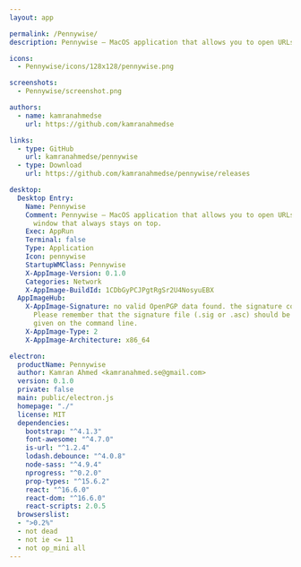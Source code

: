 ```yaml
---
layout: app

permalink: /Pennywise/
description: Pennywise – MacOS application that allows you to open URLs in a floating window that always stays on top.

icons:
  - Pennywise/icons/128x128/pennywise.png

screenshots:
  - Pennywise/screenshot.png

authors:
  - name: kamranahmedse
    url: https://github.com/kamranahmedse

links:
  - type: GitHub
    url: kamranahmedse/pennywise
  - type: Download
    url: https://github.com/kamranahmedse/pennywise/releases

desktop:
  Desktop Entry:
    Name: Pennywise
    Comment: Pennywise – MacOS application that allows you to open URLs in a floating
      window that always stays on top.
    Exec: AppRun
    Terminal: false
    Type: Application
    Icon: pennywise
    StartupWMClass: Pennywise
    X-AppImage-Version: 0.1.0
    Categories: Network
    X-AppImage-BuildId: 1CDbGyPCJPgtRgSr2U4NosyuEBX
  AppImageHub:
    X-AppImage-Signature: no valid OpenPGP data found. the signature could not be verified.
      Please remember that the signature file (.sig or .asc) should be the first file
      given on the command line.
    X-AppImage-Type: 2
    X-AppImage-Architecture: x86_64

electron:
  productName: Pennywise
  author: Kamran Ahmed <kamranahmed.se@gmail.com>
  version: 0.1.0
  private: false
  main: public/electron.js
  homepage: "./"
  license: MIT
  dependencies:
    bootstrap: "^4.1.3"
    font-awesome: "^4.7.0"
    is-url: "^1.2.4"
    lodash.debounce: "^4.0.8"
    node-sass: "^4.9.4"
    nprogress: "^0.2.0"
    prop-types: "^15.6.2"
    react: "^16.6.0"
    react-dom: "^16.6.0"
    react-scripts: 2.0.5
  browserslist:
  - ">0.2%"
  - not dead
  - not ie <= 11
  - not op_mini all
---
```

